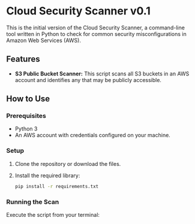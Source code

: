 # Cloud Security Scanner v0.1

This is the initial version of the Cloud Security Scanner, a command-line tool written in Python to check for common security misconfigurations in Amazon Web Services (AWS).

## Features

- **S3 Public Bucket Scanner:** This script scans all S3 buckets in an AWS account and identifies any that may be publicly accessible.

## How to Use

### Prerequisites

- Python 3
- An AWS account with credentials configured on your machine.

### Setup

1. Clone the repository or download the files.
2. Install the required library:
   
   ```bash
   pip install -r requirements.txt
   ```

### Running the Scan

Execute the script from your terminal:

```bash

```
